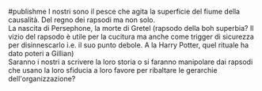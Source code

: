 #publishme I nostri sono il pesce che agita la superficie del fiume della causalità. Del regno dei rapsodi ma non solo.  
La nascita di Persephone, la morte di Gretel (rapsodo della boh superbia? Il vizio del rapsodo è utile per la cucitura ma anche come trigger di sicurezza per disinnescarlo i.e. il suo punto debole. A la Harry Potter, quel rituale ha dato poteri a Gillian)  
Saranno i nostri a scrivere la loro storia o si faranno manipolare dai rapsodi che usano la loro sfiducia a loro favore per ribaltare le gerarchie dell'organizzazione? 